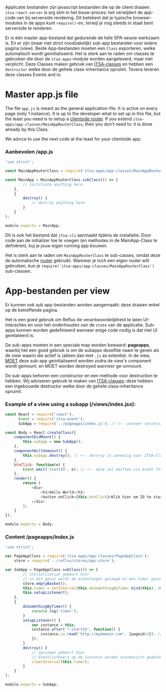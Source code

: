 Applicatie bestanden zijn javascript bestanden die op de client draaien. `itsa-react-server` is arg slim in het bouw-proces: het verwijdert de app-code van bij serverside rendering. Dit betekent dat je typische browser-modules in de apps kunt `require()`-en, terwijl je nog steeds in staat bent serverside te renderen.

Er is één master app-bestand dat gedurende de hele SPA-sessie werkzaam is. En er zijn (maar niet strict noodzakelijk) sub-app bestanden voor iedere pagina (view). Beide App-bestanden moeten een `Class` exporteren, welke automatisch wordt geinitialiseerd. Het is sterk aan te raden om classes te gebruiken die door de `itsa-apps`-module worden aangeleverd, maar niet verplicht. Deze Classes maken gebruik van [ITSA-classes](https://www.npmjs.com/package/itsa-classes) en hebben een `destructor` welke door de gehele class-inheritance opruimt. Tevens leveren deze classes Events and io.

# Master app.js file
The file `app.js` is meant as the general application-file. It is active on every page (only 1 instance). It is up to the developer what to set up in this file, but the least you need is to setup a [clientside router](/router). If you extend `itsa-apps/app-classes/MainAppRouterClass`, then you don't need to: it is done already by this Class.

We advice to use the next code at the least for your clientside app:

### Aanbevolen /app.js
```js
'use strict';

const MainAppRouterClass = require('itsa-apps/app-classes/MainAppRouterClass');

const MainApp = MainAppRouterClass.subClass(() => {
        // inititiate anything here
    },
    {
        destroy() {
            // destroy anything here
        }
    }
);

module.exports = MainApp;
```
Dit is ook het bestand dat `itsa-cli` aanmaakt tijdens de installatie. Door code aan de initializer toe te voegen (en methodes in de MainApp-Class te defniëren), kuj je jouw eigen running app bouwen.

Het is sterk aan te raden om `MainAppRouterClass` te sub-casses, omdat deze de automatische [router](/router) gebruikt. Wanneer je toch een eigen router wilt gebruiken, kun je `require('itsa-apps/app-classes/MainAppRouterClass')` sub-classen.

# App-bestanden per view
Er kunnen ook sub app-bestanden worden aangemaakt: deze draaien enkel op de betreffende pagina.

Het is een goed gebruik om Reflux de verantwoordelijkheid te laten UI-interacties en voor het onderhouden van de `state` van de applicatie. Sub-apps kunnen worden gedefinieerd wanneer enige code nodig is dat niet UI gerelateerd is.

De sub-apps moeten in een speciale map worden bewaard: **pageapps**, waarbij het een goed gebruik is om de subapps dezelfde naam te geven als de view waarin die actief is (alleen dan met `.js` as extentie). In de view, <u>MOET</u> deze sub-app geinitialiseerd worden zodra de view's component wordt gemount. en MOET worden destroyed wanneer ge-unmount.

De sub-apps behoren een constructor en een methode voor destruction te hebben. Wij adviseren gebruik te maken van [ITSA-classes](https://www.npmjs.com/package/itsa-classes): deze hebben een ingebouwde destructor welke door de gehele class-inheritance opruimt.

### Example of a view using a subapp (/views/index.jsx):
```js
const React = require('react'),
      Event = require('itsa-event'),
      SubApp = require('../pageapps/index.js'); // <-- wanneer serverside gerendered, retourneert deze een lege Class

const Body = React.createClass({
    componentDidMount() {
        this.subapp = new SubApp();
    },
    componentWillUnmount() {
        this.subapp.destroy(); // <-- destroy is aanwezig voor ITSA-Classes, niet ES6-Classes
    },
    btnClick: function(e) {
        Event.emit('startIO', e); // <-- deze zal emitten via Event (http://itsa.io/docs/itsa-event)
    },
    render() {
        return (
            <div>
                <h1>Hello World</h1>
                <button onClick={this.btnClick}>Klik hier om IO te starten</button>
            </div>
        );
    }
});

module.exports = Body;
```

### Content /pageapps/index.js
```js
'use strict';

var PageAppClass = require('itsa-apps/app-classes/PageAppClass');
    store = require('../reflux/stores/app-store');

var SubApp = PageAppClass.subClass(() => {
        // initialisation gebeurt hier
        // in dit geval wordt de winkelwagen geleegd en een timer gezet
        store.emptyBasket();
        this.timer = setInterval(this.doSomethingByTimer.bind(this), 1000);
        this.setupListener();
    },
    {
        doSomethingByTimer() {
            console.log('timer');
        }
        setupListener() {
            var instance = this;
            instance.after('*:startIO', function() {
                instance.io.read('http://mydomain.com', {pageid=2}); // <-- `io` is onderdeel van PageAppClass, zie (http://itsa.io/docs/itsa-io)
            });
        }
        destroy() {
            // opruimen gebeurt hier
            // Eventlisteners op de instance worden automatisch gedetached
            clearInterval(this.timer);
        }
    }
);

module.exports = SubApp;
```